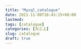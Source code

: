 ```yaml
---
title: "Mysql_catalogue"
date: 2021-11-08T16:43:15+08:00
lastmod:
tags: [catalogue]
categories: [大三上]
slug: catalogue
draft: true
---
```


